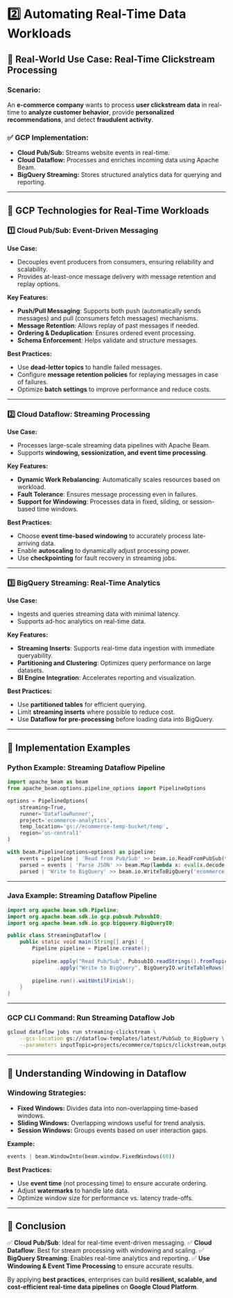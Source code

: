 # 2️⃣ **Automating Real-Time Data Workloads**

## 💼 **Real-World Use Case: Real-Time Clickstream Processing**
### **Scenario:**
An **e-commerce company** wants to process **user clickstream data** in real-time to **analyze customer behavior**, provide **personalized recommendations**, and detect **fraudulent activity**.

### ✅ **GCP Implementation:**
- **Cloud Pub/Sub:** Streams website events in real-time.
- **Cloud Dataflow:** Processes and enriches incoming data using Apache Beam.
- **BigQuery Streaming:** Stores structured analytics data for querying and reporting.

---

## 🔹 **GCP Technologies for Real-Time Workloads**

### **1️⃣ Cloud Pub/Sub: Event-Driven Messaging**
**Use Case:**
- Decouples event producers from consumers, ensuring reliability and scalability.
- Provides at-least-once message delivery with message retention and replay options.

**Key Features:**
- **Push/Pull Messaging**: Supports both push (automatically sends messages) and pull (consumers fetch messages) mechanisms.
- **Message Retention**: Allows replay of past messages if needed.
- **Ordering & Deduplication**: Ensures ordered event processing.
- **Schema Enforcement**: Helps validate and structure messages.

**Best Practices:**
- Use **dead-letter topics** to handle failed messages.
- Configure **message retention policies** for replaying messages in case of failures.
- Optimize **batch settings** to improve performance and reduce costs.

---

### **2️⃣ Cloud Dataflow: Streaming Processing**
**Use Case:**
- Processes large-scale streaming data pipelines with Apache Beam.
- Supports **windowing, sessionization, and event time processing**.

**Key Features:**
- **Dynamic Work Rebalancing**: Automatically scales resources based on workload.
- **Fault Tolerance**: Ensures message processing even in failures.
- **Support for Windowing**: Processes data in fixed, sliding, or session-based time windows.

**Best Practices:**
- Choose **event time-based windowing** to accurately process late-arriving data.
- Enable **autoscaling** to dynamically adjust processing power.
- Use **checkpointing** for fault recovery in streaming jobs.

---

### **3️⃣ BigQuery Streaming: Real-Time Analytics**
**Use Case:**
- Ingests and queries streaming data with minimal latency.
- Supports ad-hoc analytics on real-time data.

**Key Features:**
- **Streaming Inserts**: Supports real-time data ingestion with immediate queryability.
- **Partitioning and Clustering**: Optimizes query performance on large datasets.
- **BI Engine Integration**: Accelerates reporting and visualization.

**Best Practices:**
- Use **partitioned tables** for efficient querying.
- Limit **streaming inserts** where possible to reduce cost.
- Use **Dataflow for pre-processing** before loading data into BigQuery.

---

## 🔹 **Implementation Examples**

### **Python Example: Streaming Dataflow Pipeline**
```python
import apache_beam as beam
from apache_beam.options.pipeline_options import PipelineOptions

options = PipelineOptions(
    streaming=True,
    runner='DataflowRunner',
    project='ecommerce-analytics',
    temp_location='gs://ecommerce-temp-bucket/temp',
    region='us-central1'
)

with beam.Pipeline(options=options) as pipeline:
    events = pipeline | 'Read from Pub/Sub' >> beam.io.ReadFromPubSub(topic='projects/ecommerce/topics/clickstream')
    parsed = events | 'Parse JSON' >> beam.Map(lambda x: eval(x.decode('utf-8')))
    parsed | 'Write to BigQuery' >> beam.io.WriteToBigQuery('ecommerce.analytics.clickstream')
```

---

### **Java Example: Streaming Dataflow Pipeline**
```java
import org.apache.beam.sdk.Pipeline;
import org.apache.beam.sdk.io.gcp.pubsub.PubsubIO;
import org.apache.beam.sdk.io.gcp.bigquery.BigQueryIO;

public class StreamingDataflow {
    public static void main(String[] args) {
        Pipeline pipeline = Pipeline.create();
        
        pipeline.apply("Read Pub/Sub", PubsubIO.readStrings().fromTopic("projects/ecommerce/topics/clickstream"))
                .apply("Write to BigQuery", BigQueryIO.writeTableRows().to("ecommerce.analytics.clickstream"));
        
        pipeline.run().waitUntilFinish();
    }
}
```

---

### **GCP CLI Command: Run Streaming Dataflow Job**
```sh
gcloud dataflow jobs run streaming-clickstream \
    --gcs-location gs://dataflow-templates/latest/PubSub_to_BigQuery \
    --parameters inputTopic=projects/ecommerce/topics/clickstream,outputTable=ecommerce.analytics.clickstream
```

---

## 🔹 **Understanding Windowing in Dataflow**
### **Windowing Strategies:**
- **Fixed Windows:** Divides data into non-overlapping time-based windows.
- **Sliding Windows:** Overlapping windows useful for trend analysis.
- **Session Windows:** Groups events based on user interaction gaps.

**Example:**
```python
events | beam.WindowInto(beam.window.FixedWindows(60))
```

**Best Practices:**
- Use **event time** (not processing time) to ensure accurate ordering.
- Adjust **watermarks** to handle late data.
- Optimize window size for performance vs. latency trade-offs.

---

## 📌 **Conclusion**
✅ **Cloud Pub/Sub**: Ideal for real-time event-driven messaging.
✅ **Cloud Dataflow**: Best for stream processing with windowing and scaling.
✅ **BigQuery Streaming**: Enables real-time analytics and reporting.
✅ **Use Windowing & Event Time Processing** to ensure accurate results.

By applying **best practices**, enterprises can build **resilient, scalable, and cost-efficient real-time data pipelines** on **Google Cloud Platform**.

